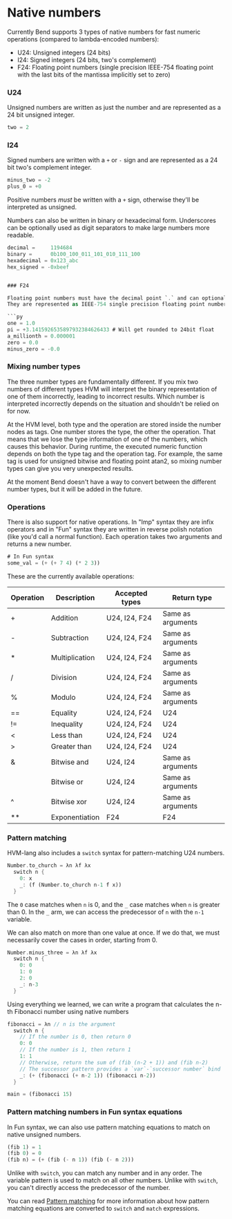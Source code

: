 # Native numbers

Currently Bend supports 3 types of native numbers for fast numeric operations (compared to lambda-encoded numbers):

- U24: Unsigned integers (24 bits)
- I24: Signed integers (24 bits, two's complement)
- F24: Floating point numbers (single precision IEEE-754 floating point with the last bits of the mantissa implicitly set to zero)


### U24

Unsigned numbers are written as just the number and are represented as a 24 bit unsigned integer.

```rs
two = 2
```


### I24

Signed numbers are written with a `+` or `-` sign and are represented as a 24 bit two's complement integer.

```rs
minus_two = -2
plus_0 = +0
```

Positive numbers _must_ be written with a `+` sign, otherwise they'll be interpreted as unsigned.

Numbers can also be written in binary or hexadecimal form. Underscores can be optionally used as digit separators to make large numbers more readable.

```rs
decimal =     1194684
binary =      0b100_100_011_101_010_111_100
hexadecimal = 0x123_abc
hex_signed = -0xbeef


### F24

Floating point numbers must have the decimal point `.` and can optionally take a sign `+` or `-`.
They are represented as IEEE-754 single precision floating point numbers with the last bits of the mantissa implicitly set to zero.

```py
one = 1.0
pi = +3.1415926535897932384626433 # Will get rounded to 24bit float
a_millionth = 0.000001
zero = 0.0
minus_zero = -0.0
```


### Mixing number types

The three number types are fundamentally different.
If you mix two numbers of different types HVM will interpret the binary representation of one of them incorrectly, leading to incorrect results. Which number is interpreted incorrectly depends on the situation and shouldn't be relied on for now.

At the HVM level, both type and the operation are stored inside the number nodes as tags. One number stores the type, the other the operation.
That means that we lose the type information of one of the numbers, which causes this behavior.
During runtime, the executed numeric function depends on both the type tag and the operation tag. For example, the same tag is used for unsigned bitwise and floating point atan2, so mixing number types can give you very unexpected results.

At the moment Bend doesn't have a way to convert between the different number types, but it will be added in the future.


### Operations

There is also support for native operations.
In "Imp" syntax they are infix operators and in "Fun" syntax they are written in reverse polish notation (like you'd call a normal function).
Each operation takes two arguments and returns a new number.

```rs
# In Fun syntax
some_val = (+ (+ 7 4) (* 2 3))
```

These are the currently available operations:

Operation | Description | Accepted types | Return type
----------|-------------|----------------|------------
+         | Addition    | U24, I24, F24  | Same as arguments
-         | Subtraction | U24, I24, F24  | Same as arguments
*         | Multiplication | U24, I24, F24  | Same as arguments
/         | Division | U24, I24, F24  | Same as arguments
%         | Modulo | U24, I24, F24  | Same as arguments
==        | Equality | U24, I24, F24  | U24
!=        | Inequality | U24, I24, F24  | U24
<         | Less than | U24, I24, F24  | U24
\>        | Greater than | U24, I24, F24  | U24
&         | Bitwise and | U24, I24  | Same as arguments
|         | Bitwise or | U24, I24  | Same as arguments
^         | Bitwise xor | U24, I24  | Same as arguments
**        | Exponentiation | F24  | F24


### Pattern matching

HVM-lang also includes a `switch` syntax for pattern-matching U24 numbers.

```rs
Number.to_church = λn λf λx
  switch n {
    0: x
    _: (f (Number.to_church n-1 f x))
  }
```

The `0` case matches when `n` is 0, and the `_` case matches when `n` is greater than 0.
In the `_` arm, we can access the predecessor of `n` with the `n-1` variable.

We can also match on more than one value at once.
If we do that, we must necessarily cover the cases in order, starting from 0.

```rs
Number.minus_three = λn λf λx
  switch n {
    0: 0
    1: 0
    2: 0
    _: n-3
  }
```


Using everything we learned, we can write a program that calculates the n-th Fibonacci number using native numbers

```rs
fibonacci = λn // n is the argument
  switch n {
    // If the number is 0, then return 0
    0: 0
    // If the number is 1, then return 1
    1: 1
    // Otherwise, return the sum of (fib (n-2 + 1)) and (fib n-2)
    // The successor pattern provides a `var`-`successor number` bind
    _: (+ (fibonacci (+ n-2 1)) (fibonacci n-2))
  }

main = (fibonacci 15)
```


### Pattern matching numbers in Fun syntax equations

In Fun syntax, we can also use pattern matching equations to match on native unsigned numbers.

```rs
(fib 1) = 1
(fib 0) = 0
(fib n) = (+ (fib (- n 1)) (fib (- n 2)))
```

Unlike with `switch`, you can match any number and in any order.
The variable pattern is used to match on all other numbers.
Unlike with `switch`, you can't directly access the predecessor of the number.

You can read [Pattern matching](pattern-matching.md) for more information about how pattern matching equations are converted to `switch` and `match` expressions.